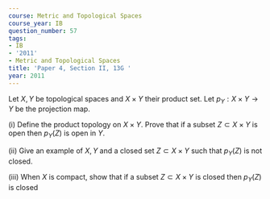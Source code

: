 ```yaml
---
course: Metric and Topological Spaces
course_year: IB
question_number: 57
tags:
- IB
- '2011'
- Metric and Topological Spaces
title: 'Paper 4, Section II, 13G '
year: 2011
---
```




Let $X, Y$ be topological spaces and $X \times Y$ their product set. Let $p_{Y}: X \times Y \rightarrow Y$ be the projection map.

(i) Define the product topology on $X \times Y$. Prove that if a subset $Z \subset X \times Y$ is open then $p_{Y}(Z)$ is open in $Y$.

(ii) Give an example of $X, Y$ and a closed set $Z \subset X \times Y$ such that $p_{Y}(Z)$ is not closed.

(iii) When $X$ is compact, show that if a subset $Z \subset X \times Y$ is closed then $p_{Y}(Z)$ is closed